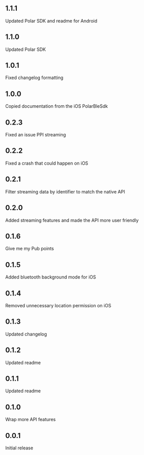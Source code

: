 ## 1.1.1
Updated Polar SDK and readme for Android

## 1.1.0
Updated Polar SDK

## 1.0.1
Fixed changelog formatting

## 1.0.0
Copied documentation from the iOS PolarBleSdk

## 0.2.3
Fixed an issue PPI streaming

## 0.2.2
Fixed a crash that could happen on iOS

## 0.2.1
Filter streaming data by identifier to match the native API

## 0.2.0
Added streaming features and made the API more user friendly

## 0.1.6
Give me my Pub points

## 0.1.5
Added bluetooth background mode for iOS

## 0.1.4
Removed unnecessary location permission on iOS

## 0.1.3
Updated changelog

## 0.1.2
Updated readme

## 0.1.1
Updated readme

## 0.1.0
Wrap more API features

## 0.0.1
Initial release